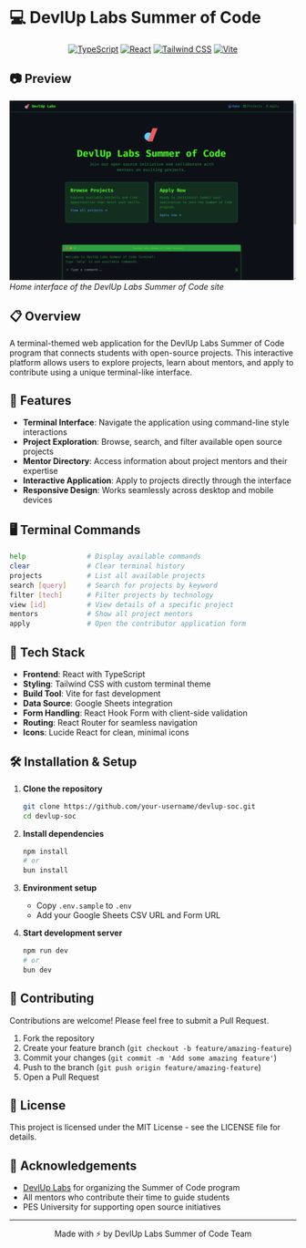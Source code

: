 # 💻 DevlUp Labs Summer of Code

<div align="center">

[![TypeScript](https://img.shields.io/badge/TypeScript-007ACC?style=for-the-badge&logo=typescript&logoColor=white&labelColor=282828)](https://www.typescriptlang.org/)
[![React](https://img.shields.io/badge/React-20232A?style=for-the-badge&logo=react&logoColor=61DAFB&labelColor=282828)](https://reactjs.org/)
[![Tailwind CSS](https://img.shields.io/badge/Tailwind_CSS-38B2AC?style=for-the-badge&logo=tailwind-css&logoColor=white&labelColor=282828)](https://tailwindcss.com/)
[![Vite](https://img.shields.io/badge/Vite-B73BFE?style=for-the-badge&logo=vite&logoColor=FFD62E&labelColor=282828)](https://vitejs.dev/)

</div>


## 📷 Preview

![DevlUp Labs Summer of Code Terminal](public/screenshots/screenshot.png)
*Home interface of the DevlUp Labs Summer of Code site*
## 📋 Overview

A terminal-themed web application for the DevlUp Labs Summer of Code program that connects students with open-source projects. This interactive platform allows users to explore projects, learn about mentors, and apply to contribute using a unique terminal-like interface.

## 🚀 Features

- **Terminal Interface**: Navigate the application using command-line style interactions
- **Project Exploration**: Browse, search, and filter available open source projects
- **Mentor Directory**: Access information about project mentors and their expertise
- **Interactive Application**: Apply to projects directly through the interface
- **Responsive Design**: Works seamlessly across desktop and mobile devices

## 🖥️ Terminal Commands

```bash
help               # Display available commands
clear              # Clear terminal history
projects           # List all available projects
search [query]     # Search for projects by keyword
filter [tech]      # Filter projects by technology
view [id]          # View details of a specific project
mentors            # Show all project mentors
apply              # Open the contributor application form
```

## 🔧 Tech Stack

- **Frontend**: React with TypeScript
- **Styling**: Tailwind CSS with custom terminal theme
- **Build Tool**: Vite for fast development
- **Data Source**: Google Sheets integration
- **Form Handling**: React Hook Form with client-side validation
- **Routing**: React Router for seamless navigation
- **Icons**: Lucide React for clean, minimal icons

## 🛠️ Installation & Setup

1. **Clone the repository**
   ```bash
   git clone https://github.com/your-username/devlup-soc.git
   cd devlup-soc
   ```

2. **Install dependencies**
   ```bash
   npm install
   # or
   bun install
   ```

3. **Environment setup**
   - Copy `.env.sample` to `.env`
   - Add your Google Sheets CSV URL and Form URL

4. **Start development server**
   ```bash
   npm run dev
   # or
   bun dev
   ```

## 🤝 Contributing

Contributions are welcome! Please feel free to submit a Pull Request.

1. Fork the repository
2. Create your feature branch (`git checkout -b feature/amazing-feature`)
3. Commit your changes (`git commit -m 'Add some amazing feature'`)
4. Push to the branch (`git push origin feature/amazing-feature`)
5. Open a Pull Request

## 📄 License

This project is licensed under the MIT License - see the LICENSE file for details.

## 🙏 Acknowledgements

- [DevlUp Labs](https://devluplabs.tech/#/) for organizing the Summer of Code program
- All mentors who contribute their time to guide students
- PES University for supporting open source initiatives

---

<div align="center">
Made with ⚡ by DevlUp Labs Summer of Code Team
</div>
